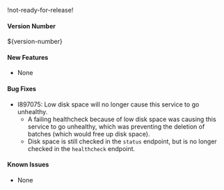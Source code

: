 !not-ready-for-release!

#### Version Number
${version-number}

#### New Features
- None

#### Bug Fixes
 - I897075: Low disk space will no longer cause this service to go unhealthy.  
   - A failing healthcheck because of low disk space was causing this service to go unhealthy, which was preventing the deletion of
     batches (which would free up disk space).
   - Disk space is still checked in the `status` endpoint, but is no longer checked in the `healthcheck` endpoint.

#### Known Issues
- None
